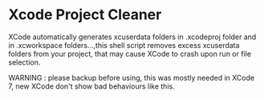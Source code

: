 
# Xcode Project Cleaner

XCode automatically generates xcuserdata folders in .xcodeproj folder and in .xcworkspace folders...,this shell script removes excess xcuserdata folders from your project, that may cause XCode to crash upon run or file selection.

WARNING : please backup before using, this was mostly needed in XCode 7, new XCode don't show bad behaviours like this.
